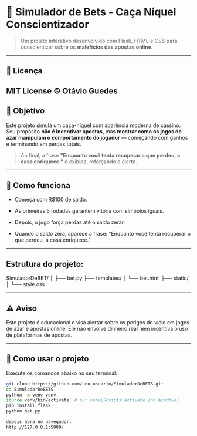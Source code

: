 # 🎰 Simulador de Bets - Caça Níquel Conscientizador

> Um projeto interativo desenvolvido com Flask, HTML e CSS para conscientizar sobre os **malefícios das apostas online**.
---
## 📘 Licença
MIT License © Otávio Guedes
---

## 📌 Objetivo

Este projeto simula um caça-níquel com aparência moderna de cassino. Seu propósito **não é incentivar apostas**, mas **mostrar como os jogos de azar manipulam o comportamento do jogador** — começando com ganhos e terminando em perdas totais.

> Ao final, a frase **"Enquanto você tenta recuperar o que perdeu, a casa enriquece."** é exibida, reforçando o alerta.

---
## 🧠 Como funciona
* Começa com R$100 de saldo.

* As primeiras 5 rodadas garantem vitória com símbolos iguais.

* Depois, o jogo força perdas até o saldo zerar.

* Quando o saldo zera, aparece a frase:
"Enquanto você tenta recuperar o que perdeu, a casa enriquece."

---
## Estrutura do projeto:

SimuladorDeBET/
│
├── bet.py
├── templates/
│   └── bet.html
├── static/
│   └── style.css


---
## ⚠️ Aviso
Este projeto é educacional e visa alertar sobre os perigos do vício em jogos de azar e apostas online.
Ele não envolve dinheiro real nem incentiva o uso de plataformas de apostas.

---
## 🚀 Como usar o projeto

Execute os comandos abaixo no seu terminal:

```bash
git clone https://github.com/seu-usuario/SimuladorDeBETS.git
cd SimuladorDeBETS
python -m venv venv
source venv/bin/activate  # ou: venv\Scripts\activate (no Windows)
pip install flask
python bet.py

depois abra no navegador:
http://127.0.0.1:5000/

